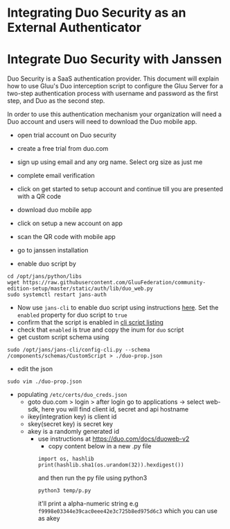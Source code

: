 # Integrating Duo Security as an External Authenticator

# Integrate Duo Security with Janssen
Duo Security is a SaaS authentication provider. This document will explain how to use Gluu's Duo interception script to configure the Gluu Server for a two-step authentication process with username and password as the first step, and Duo as the second step.

In order to use this authentication mechanism your organization will need a Duo account and users will need to download the Duo mobile app.

- open trial account on Duo security
- create a free trial from duo.com
- sign up using email and any org name. Select org size as just me
- complete email verification
- click on get started to setup account and continue till you are presented with a QR code
- download duo mobile app
- click on setup a new account on app
- scan the QR code with mobile app

- go to janssen installation
- enable duo script by

```shell
cd /opt/jans/python/libs
wget https://raw.githubusercontent.com/GluuFederation/community-edition-setup/master/static/auth/lib/duo_web.py
sudo systemctl restart jans-auth
```
- Now use `jans-cli` to enable duo script using instructions [here](../../../admin/config-guide/jans-cli/im/im-custom-scripts.md#update-custom-scripts). Set the `enabled` property for duo script to `true`
- confirm that the script is enabled in [cli script listing](../../../admin/config-guide/jans-cli/im/im-custom-scripts.md#get-list-of-custom-scripts) 
- check that `enabled` is true and copy the inum for `duo` script
- get custom script schema using
```shell
sudo /opt/jans/jans-cli/config-cli.py --schema /components/schemas/CustomScript > ./duo-prop.json
```
- edit the json
```shell
sudo vim ./duo-prop.json
```

- populating `/etc/certs/duo_creds.json`
    - goto duo.com > login > after login go to applications -> select web-sdk, here you will find client id, secret and api hostname
    - ikey(integration key) is client id
    - skey(secret key) is secret key
    - akey is a randomly generated id
        - use instructions at https://duo.com/docs/duoweb-v2
            - copy content below in a new .py file
          ```
          import os, hashlib
          print(hashlib.sha1(os.urandom(32)).hexdigest())
          ```
          and then run the py file using python3
          ```
          python3 temp/p.py
          ```
          it'll print a alpha-numeric string e.g `f9998e03344e39cac0eee42e3c725b8ed975d6c3` which you can use as akey

